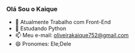 ### Olá Sou o Kaique

- 🔭 Atualmente Trabalho com Front-End
- 🌱 Estudando Python
- 📫 Meu e-mail: oliveirakaique752@gmail.com
- 😄 Pronomes: Ele;Dele
